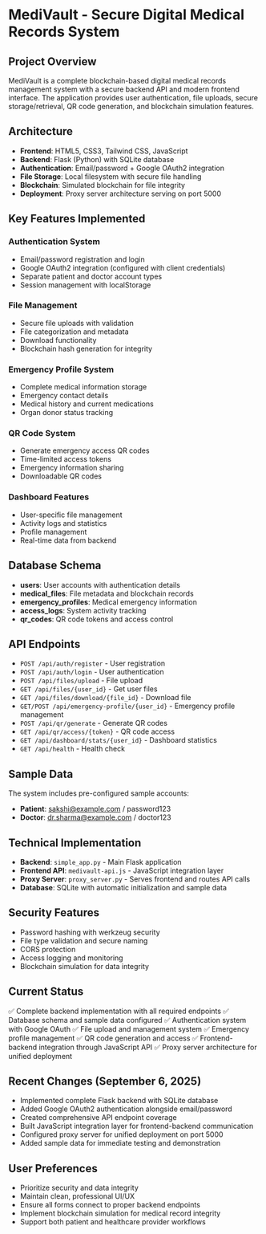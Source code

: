 # MediVault - Secure Digital Medical Records System

## Project Overview
MediVault is a complete blockchain-based digital medical records management system with a secure backend API and modern frontend interface. The application provides user authentication, file uploads, secure storage/retrieval, QR code generation, and blockchain simulation features.

## Architecture
- **Frontend**: HTML5, CSS3, Tailwind CSS, JavaScript
- **Backend**: Flask (Python) with SQLite database
- **Authentication**: Email/password + Google OAuth2 integration
- **File Storage**: Local filesystem with secure file handling
- **Blockchain**: Simulated blockchain for file integrity
- **Deployment**: Proxy server architecture serving on port 5000

## Key Features Implemented

### Authentication System
- Email/password registration and login
- Google OAuth2 integration (configured with client credentials)
- Separate patient and doctor account types
- Session management with localStorage

### File Management
- Secure file uploads with validation
- File categorization and metadata
- Download functionality
- Blockchain hash generation for integrity

### Emergency Profile System
- Complete medical information storage
- Emergency contact details
- Medical history and current medications
- Organ donor status tracking

### QR Code System
- Generate emergency access QR codes
- Time-limited access tokens
- Emergency information sharing
- Downloadable QR codes

### Dashboard Features
- User-specific file management
- Activity logs and statistics
- Profile management
- Real-time data from backend

## Database Schema
- **users**: User accounts with authentication details
- **medical_files**: File metadata and blockchain records
- **emergency_profiles**: Medical emergency information
- **access_logs**: System activity tracking
- **qr_codes**: QR code tokens and access control

## API Endpoints
- `POST /api/auth/register` - User registration
- `POST /api/auth/login` - User authentication
- `POST /api/files/upload` - File upload
- `GET /api/files/{user_id}` - Get user files
- `GET /api/files/download/{file_id}` - Download file
- `GET/POST /api/emergency-profile/{user_id}` - Emergency profile management
- `POST /api/qr/generate` - Generate QR codes
- `GET /api/qr/access/{token}` - QR code access
- `GET /api/dashboard/stats/{user_id}` - Dashboard statistics
- `GET /api/health` - Health check

## Sample Data
The system includes pre-configured sample accounts:
- **Patient**: sakshi@example.com / password123
- **Doctor**: dr.sharma@example.com / doctor123

## Technical Implementation
- **Backend**: `simple_app.py` - Main Flask application
- **Frontend API**: `medivault-api.js` - JavaScript integration layer
- **Proxy Server**: `proxy_server.py` - Serves frontend and routes API calls
- **Database**: SQLite with automatic initialization and sample data

## Security Features
- Password hashing with werkzeug security
- File type validation and secure naming
- CORS protection
- Access logging and monitoring
- Blockchain simulation for data integrity

## Current Status
✅ Complete backend implementation with all required endpoints
✅ Database schema and sample data configured
✅ Authentication system with Google OAuth
✅ File upload and management system
✅ Emergency profile management
✅ QR code generation and access
✅ Frontend-backend integration through JavaScript API
✅ Proxy server architecture for unified deployment

## Recent Changes (September 6, 2025)
- Implemented complete Flask backend with SQLite database
- Added Google OAuth2 authentication alongside email/password
- Created comprehensive API endpoint coverage
- Built JavaScript integration layer for frontend-backend communication
- Configured proxy server for unified deployment on port 5000
- Added sample data for immediate testing and demonstration

## User Preferences
- Prioritize security and data integrity
- Maintain clean, professional UI/UX
- Ensure all forms connect to proper backend endpoints
- Implement blockchain simulation for medical record integrity
- Support both patient and healthcare provider workflows